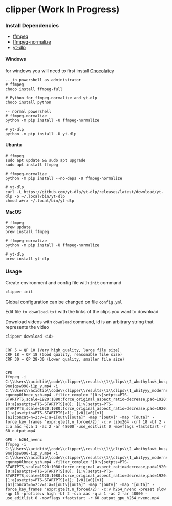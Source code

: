 # clipper (Work In Progress)

### Install Dependencies

- [ffmpeg](https://ffmpeg.org/)
- [ffmpeg-normalize](https://github.com/slhck/ffmpeg-normalize)
- [yt-dlp](https://github.com/yt-dlp/yt-dlp)


#### Windows
for windows you will need to first install [Chocolatey](https://chocolatey.org/install)
```
-- in powershell as administrator
# ffmpeg
choco install ffmpeg-full

# Python for ffmpeg-normalize and yt-dlp
choco install python

-- normal powershell
# ffmpeg-normalize
python -m pip install -U ffmpeg-normalize

# yt-dlp
python -m pip install -U yt-dlp
```

#### Ubuntu
```
# ffmpeg
sudo apt update && sudo apt upgrade
sudo apt install ffmpeg

# ffmpeg-normalize
python -m pip install --no-deps -U ffmpeg-normalize

# yt-dlp
curl -L https://github.com/yt-dlp/yt-dlp/releases/latest/download/yt-dlp -o ~/.local/bin/yt-dlp
chmod a+rx ~/.local/bin/yt-dlp
```

#### MacOS
```
# ffmpeg
brew update
brew install ffmpeg

# ffmpeg-normalize
python -m pip install -U ffmpeg-normalize

# yt-dlp
brew install yt-dlp
```

### Usage

Create environment and config file with `init` command
```bash
clipper init
```

Global configuration can be changed on file `config.yml`

Edit file `to_download.txt` with the links of the clips you want to download

Download videos with `download` command, id is an arbitrary string that represents the video
```bash
clipper download <id>
```


```

CRF 5 ≈ QP 10 (Very high quality, large file size)
CRF 18 ≈ QP 18 (Good quality, reasonable file size)
CRF 30 ≈ QP 28-30 (Lower quality, smaller file size)


CPU
ffmpeg -i C:\\Users\\acidtib\\code\\clipper\\results\\1\\clips\\2_whothyfawk_busywildplumberyoudontsay-9nojqsw098-i1p_y.mp4 -i C:\\Users\\acidtib\\code\\clipper\\results\\1\\clips\\1_whityyy_modernsucculentmonkeysquadgoals-cgunmp0lhnex_yzh.mp4 -filter_complex "[0:v]setpts=PTS-STARTPTS,scale=1920:1080:force_original_aspect_ratio=decrease,pad=1920:1080:-1:-1,setsar=1[v0]; [0:a]asetpts=PTS-STARTPTS[a0]; [1:v]setpts=PTS-STARTPTS,scale=1920:1080:force_original_aspect_ratio=decrease,pad=1920:1080:-1:-1,setsar=1[v1]; [1:a]asetpts=PTS-STARTPTS[a1]; [v0][a0][v1][a1]concat=n=2:v=1:a=1[outv][outa]" -map "[outv]" -map "[outa]" -force_key_frames 'expr:gte(t,n_forced/2)' -c:v libx264 -crf 18 -bf 2 -c:a aac -q:a 1 -ac 2 -ar 48000 -use_editlist 0 -movflags +faststart -r 60 output.mp4

GPU - h264_nvenc 
ffmpeg -i C:\\Users\\acidtib\\code\\clipper\\results\\1\\clips\\2_whothyfawk_busywildplumberyoudontsay-9nojqsw098-i1p_y.mp4 -i C:\\Users\\acidtib\\code\\clipper\\results\\1\\clips\\1_whityyy_modernsucculentmonkeysquadgoals-cgunmp0lhnex_yzh.mp4 -filter_complex "[0:v]setpts=PTS-STARTPTS,scale=1920:1080:force_original_aspect_ratio=decrease,pad=1920:1080:-1:-1,setsar=1[v0]; [0:a]asetpts=PTS-STARTPTS[a0]; [1:v]setpts=PTS-STARTPTS,scale=1920:1080:force_original_aspect_ratio=decrease,pad=1920:1080:-1:-1,setsar=1[v1]; [1:a]asetpts=PTS-STARTPTS[a1]; [v0][a0][v1][a1]concat=n=2:v=1:a=1[outv][outa]" -map "[outv]" -map "[outa]" -force_key_frames 'expr:gte(t,n_forced/2)' -c:v h264_nvenc -preset slow -qp 15 -profile:v high -bf 2 -c:a aac -q:a 1 -ac 2 -ar 48000 -use_editlist 0 -movflags +faststart -r 60 output_gpu_h264_nvenc.mp4


```